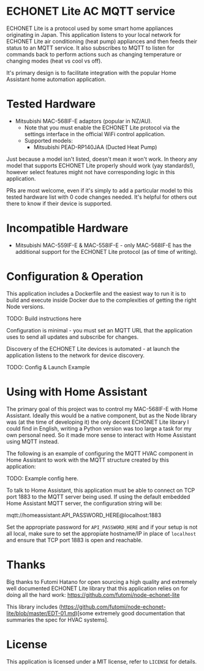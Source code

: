 # ECHONET Lite AC MQTT service

ECHONET Lite is a protocol used by some smart home appliances originating in
Japan. This application listens to your local network for ECHONET Lite air
conditioning (heat pump) appliances and then feeds their status to an MQTT
service. It also subscribes to MQTT to listen for commands back to perform
actions such as changing temperature or changing modes (heat vs cool vs off).

It's primary design is to facilitate integration with the popular Home Assistant
home automation application.


# Tested Hardware

* Mitsubishi MAC-568IF-E adaptors (popular in NZ/AU).
  * Note that you must enable the ECHONET Lite protocol via the settings
    interface in the official WiFi
    control application.
  * Supported models:
    * Mitsubishi PEAD-RP140JAA (Ducted Heat Pump)

Just because a model isn't listed, doesn't mean it won't work. In theory any
model that supports ECHONET Lite properly should work (yay standards!), however
select features might not have corresponding logic in this application.

PRs are most welcome, even if it's simply to add a particular model to this
tested hardware list with 0 code changes needed. It's helpful for others out
there to know if their device is supported.


# Incompatible Hardware

* Mitsubishi MAC-559IF-E & MAC-558IF-E - only MAC-568IF-E has the additional
  support for the ECHONET Lite protocol (as of time of writing).


# Configuration & Operation

This application includes a Dockerfile and the easiest way to run it is to build
and execute inside Docker due to the complexities of getting the right Node
versions.

TODO: Build instructions here

Configuration is minimal - you must set an MQTT URL that the application uses to
send all updates and subscribe for changes.

Discovery of the ECHONET Lite devices is automated - at launch the application
listens to the network for device discovery.

TODO: Config & Launch Example


# Using with Home Assistant

The primary goal of this project was to control my MAC-568IF-E with Home
Assistant. Ideally this would be a native component, but as the Node library was
(at the time of developing it) the only decent ECHONET Lite library I could find
in English, writing a Python version was too large a task for my own personal
need. So it made more sense to interact with Home Assistant using MQTT instead.

The following is an example of configuring the MQTT HVAC component in Home
Assistant to work with the MQTT structure created by this application:

TODO: Example config here.

To talk to Home Assistant, this application must be able to connect on TCP port
1883 to the MQTT server being used. If using the default embedded Home Assistant
MQTT server, the configuration string will be:

   mqtt://homeassistant:API_PASSWORD_HERE@localhost:1883

Set the appropriate password for `API_PASSWORD_HERE` and if your setup is not
all local, make sure to set the appropiate hostname/IP in place of `localhost`
and ensure that TCP port 1883 is open and reachable.


# Thanks

Big thanks to Futomi Hatano for open sourcing a high quality and extremely well
documented ECHONET Lite library that this application relies on for doing all
the hard work: https://github.com/futomi/node-echonet-lite

This library includes
(https://github.com/futomi/node-echonet-lite/blob/master/EDT-01.md)[some
extremely good documentation that summaries the spec for HVAC systems].


# License

This application is licensed under a MIT license, refer to `LICENSE` for
details.
